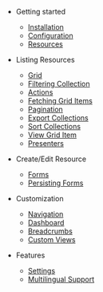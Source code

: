 - Getting started
  - [Installation](GettingStarted/installation.md)
  - [Configuration](GettingStarted/configuration.md)
  - [Resources](GettingStarted/resources.md)
  
- Listing Resources
  - [Grid](Listing/grid.md)
  - [Filtering Collection](Listing/filters.md)
  - [Actions](Listing/actions.md)
  - [Fetching Grid Items](Listing/finder.md)
  - [Pagination](Listing/pagination.md)
  - [Export Collections](Listing/exportable.md)
  - [Sort Collections](Listing/sortables.md)
  - [View Grid Item](Listing/view.md)
  - [Presenters](Listing/presenters.md)

- Create/Edit Resource
  - [Forms](Forms/forms.md)
  - [Persisting Forms](Forms/savers.md)

- Customization
  - [Navigation](Customization/navigation.md)
  - [Dashboard](Customization/dashboard.md)
  - [Breadcrumbs](Customization/breadcrumbs.md)
  - [Custom Views](Customization/templates.md)

- Features
  - [Settings](Features/settings.md)
  - [Multilingual Support](Features/multilanguage.md)